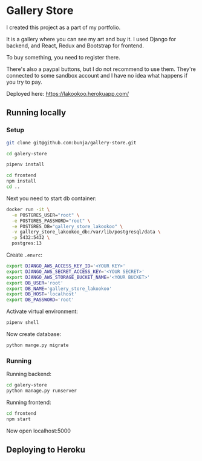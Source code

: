 # Gallery Store

I created this project as a part of my portfolio.

It is a gallery where you can see my art and buy it.
I used Django for backend, and React, Redux and Bootstrap for frontend.

To buy something, you need to register there.

There's also a paypal buttons, but I do not recommend to use them.
They're connected to some sandbox account and I have no idea what happens
if you try to pay.

Deployed here: https://lakookoo.herokuapp.com/


## Running locally

### Setup


```bash
git clone git@github.com:bunja/gallery-store.git

cd galery-store

pipenv install

cd frontend
npm install
cd ..
```

Next you need to start db container:

```bash
docker run -it \
  -e POSTGRES_USER="root" \
  -e POSTGRES_PASSWORD="root" \
  -e POSTGRES_DB="gallery_store_lakookoo" \
  -v gallery_store_lakookoo_db:/var/lib/postgresql/data \
  -p 5432:5432 \
  postgres:13
```

Create `.envrc`:

```bash
export DJANGO_AWS_ACCESS_KEY_ID='<YOUR KEY>'
export DJANGO_AWS_SECRET_ACCESS_KEY='<YOUR SECRET>'
export DJANGO_AWS_STORAGE_BUCKET_NAME='<YOUR BUCKET>'
export DB_USER='root'
export DB_NAME='gallery_store_lakookoo'
export DB_HOST='localhost'
export DB_PASSWORD='root'
```

Activate virtual environment:

```bash
pipenv shell
```

Now create database:

```bash
python mange.py migrate
```


### Running

Running backend:

```bash
cd galery-store 
python manage.py runserver
```

Running frontend:

```bash
cd frontend
npm start
```

Now open localhost:5000







## Deploying to Heroku

